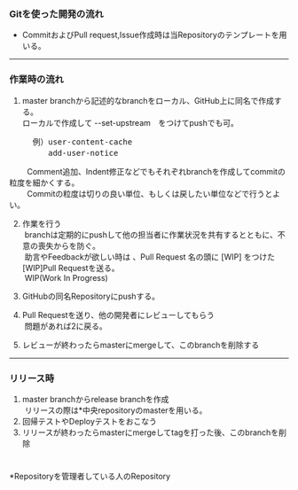 ### Gitを使った開発の流れ
- CommitおよびPull request,Issue作成時は当Repositoryのテンプレートを用いる。

***
### 作業時の流れ
1. master branchから記述的なbranchをローカル、GitHub上に同名で作成する。  
ローカルで作成して --set-upstream　をつけてpushでも可。  
<pre>
　　　例）user-content-cache  
　　　　　add-user-notice  
</pre>
　　 Comment追加、Indent修正などでもそれぞれbranchを作成してcommitの粒度を細かくする。  
　　 Commitの粒度は切りの良い単位、もしくは戻したい単位などで行うとよい。

2. 作業を行う  
&nbsp;branchは定期的にpushして他の担当者に作業状況を共有するとともに、不意の喪失からを防ぐ。  
&nbsp;助言やFeedbackが欲しい時は 、Pull Request 名の頭に [WIP] をつけた[WIP]Pull Requestを送る。   
&nbsp;WIP(Work In Progress)

3. GitHubの同名Repositoryにpushする。  
4. Pull Requestを送り、他の開発者にレビューしてもらう  
&nbsp;問題があれば2に戻る。
5. レビューが終わったらmasterにmergeして、このbranchを削除する

***
### リリース時
1. master branchからrelease branchを作成  
&nbsp;リリースの際は*中央repositoryのmasterを用いる。　　
1. 回帰テストやDeployテストをおこなう
1. リリースが終わったらmasterにmergeしてtagを打った後、このbranchを削除

#
*Repositoryを管理者している人のRepository